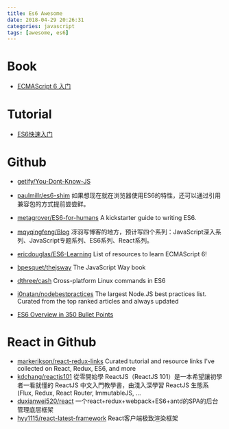 ```yaml
---
title: Es6 Awesome
date: 2018-04-29 20:26:31
categories: javascript
tags: [awesome, es6]
---
```


# Book
- [ECMAScript 6 入门](http://es6.ruanyifeng.com/)

# Tutorial
- [ES6快速入门](https://www.cnblogs.com/zhouyangla/p/7225335.html)

    <!-- more -->

# Github
- [getify/You-Dont-Know-JS](https://github.com/getify/You-Dont-Know-JS)
- [paulmillr/es6-shim](https://github.com/paulmillr/es6-shim) 如果想现在就在浏览器使用ES6的特性，还可以通过引用兼容包的方式提前尝尝鲜。
- [metagrover/ES6-for-humans](https://github.com/metagrover/ES6-for-humans) A kickstarter guide to writing ES6.

- [mqyqingfeng/Blog](https://github.com/mqyqingfeng/Blog) 冴羽写博客的地方，预计写四个系列：JavaScript深入系列、JavaScript专题系列、ES6系列、React系列。
- [ericdouglas/ES6-Learning](https://github.com/ericdouglas/ES6-Learning)  List of resources to learn ECMAScript 6!
- [bpesquet/thejsway](https://github.com/bpesquet/thejsway) The JavaScript Way book
- [dthree/cash](https://github.com/dthree/cash) Cross-platform Linux commands in ES6

- [i0natan/nodebestpractices](https://github.com/i0natan/nodebestpractices) The largest Node.JS best practices list. Curated from the top ranked articles and always updated
- [ES6 Overview in 350 Bullet Points](https://github.com/bevacqua/es6)

# React in Github
- [markerikson/react-redux-links](https://github.com/markerikson/react-redux-links) Curated tutorial and resource links I've collected on React, Redux, ES6, and more
- [kdchang/reactjs101](https://github.com/kdchang/reactjs101) 從零開始學 ReactJS（ReactJS 101）是一本希望讓初學者一看就懂的 ReactJS 中文入門教學書，由淺入深學習 ReactJS 生態系 (Flux, Redux, React Router, ImmutableJS, …
- [duxianwei520/react](https://github.com/duxianwei520/react) 一个react+redux+webpack+ES6+antd的SPA的后台管理底层框架
- [hyy1115/react-latest-framework](https://github.com/hyy1115/react-latest-framework) React客户端极致渲染框架
